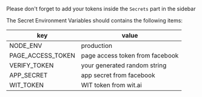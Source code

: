 Please don't forget to add your tokens inside the `Secrets` part in the sidebar

The Secret Environment Variables should contains the following items:

| key             | value                           |
|----             |-------                          |
|NODE_ENV         |production                       |
|PAGE_ACCESS_TOKEN| page access token from facebook |
|VERIFY_TOKEN     | your generated random string    |
|APP_SECRET       | app secret from facebook        |
|WIT_TOKEN        | WIT token from wit.ai           |
